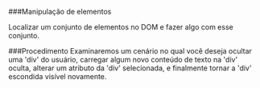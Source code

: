 ###Manipulação de elementos

Localizar um conjunto de elementos no DOM e fazer algo com esse conjunto.

###Procedimento
Examinaremos um cenário no qual você deseja ocultar uma 'div' do usuário, carregar algum novo conteúdo de texto na 'div' oculta, 
alterar um atributo da 'div' selecionada, e finalmente tornar a 'div' escondida visível novamente.



